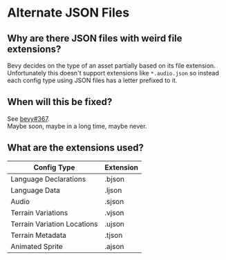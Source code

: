 # Alternate JSON Files

## Why are there JSON files with weird file extensions?

Bevy decides on the type of an asset partially based on its file extension. Unfortunately this doesn't support extensions like `*.audio.json` so instead each config type using JSON files has a letter prefixed to it.

## When will this be fixed?

See [bevy#367](https://github.com/bevyengine/bevy/issues/367).  
Maybe soon, maybe in a long time, maybe never.

## What are the extensions used?

| Config Type                 | Extension |
| --------------------------- | --------- |
| Language Declarations       | .bjson    |
| Language Data               | .ljson    |
| Audio                       | .sjson    |
| Terrain Variations          | .vjson    |
| Terrain Variation Locations | .ujson    |
| Terrain Metadata            | .tjson    |
| Animated Sprite             | .ajson    |
